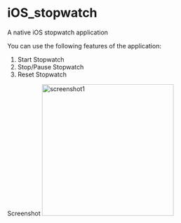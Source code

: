 # iOS_stopwatch
A native iOS stopwatch application

You can use the following features of the application:
1) Start Stopwatch 
2) Stop/Pause Stopwatch
3) Reset Stopwatch

Screenshot
<img width="300px" src="http://drive.google.com/uc?export=view&id=1-hoVaoHdtAyK_jcQg8r16_RgZGnn9BMV" alt="screenshot1">
